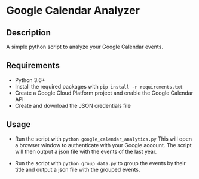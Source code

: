 # Google Calendar Analyzer

## Description

A simple python script to analyze your Google Calendar events.

## Requirements

- Python 3.6+
- Install the required packages with `pip install -r requirements.txt`
- Create a Google Cloud Platform project and enable the Google Calendar API
- Create and download the JSON credentials file

## Usage

- Run the script with `python google_calendar_analytics.py`
  This will open a browser window to authenticate with your Google account.
  The script will then output a json file with the events of the last year.

- Run the script with `python group_data.py` to group the events by their title and output a json file with the grouped events.
